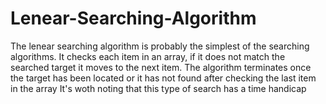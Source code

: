 # Lenear-Searching-Algorithm
The lenear searching algorithm is probably the simplest of the searching algorithms.
It checks each item in an array, if it does not match the searched target it moves to the next item.
The algorithm terminates once the target has been located or it has not found after checking the last item in the array 
It's woth noting that this type of search has a time handicap
